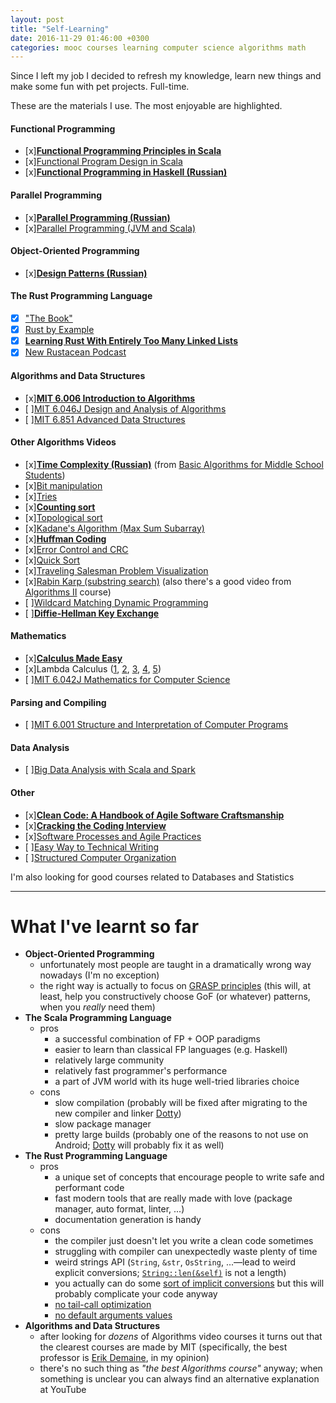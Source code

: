 ```yaml
---
layout: post
title: "Self-Learning"
date: 2016-11-29 01:46:00 +0300
categories: mooc courses learning computer science algorithms math
---
```


Since I left my job I decided to refresh my knowledge, learn new things and make some fun with pet projects. Full-time.

These are the materials I use. The most enjoyable are highlighted.

#### Functional Programming
- [x][**Functional Programming Principles in Scala**](https://www.coursera.org/learn/progfun1)
- [x][Functional Program Design in Scala](https://www.coursera.org/learn/progfun2)
- [x][**Functional Programming in Haskell (Russian)**](https://stepik.org/course/Функциональное-программирование-на-языке-Haskell-75)

#### Parallel Programming
- [x][**Parallel Programming (Russian)**](https://www.youtube.com/playlist?list=PLlb7e2G7aSpQCPeKTcVBHJns_JOxrc_fT)
- [x][Parallel Programming (JVM and Scala)](https://www.coursera.org/learn/parprog1)

#### Object-Oriented Programming
- [x][**Design Patterns (Russian)**](https://www.youtube.com/playlist?list=PLmqFxxywkatStbd9hdzVOS1hZa9dc56k4)

#### The Rust Programming Language
- [x] ["The Book"](https://doc.rust-lang.org/book)
- [x] [Rust by Example](http://rustbyexample.com)
- [x] [**Learning Rust With Entirely Too Many Linked Lists**](http://cglab.ca/~abeinges/blah/too-many-lists/book)
- [x] [New Rustacean Podcast](http://www.newrustacean.com/show_notes/index.html)

#### Algorithms and Data Structures
- [x][**MIT 6.006 Introduction to Algorithms**](https://www.youtube.com/watch?v=HtSuA80QTyo&list=PLUl4u3cNGP61Oq3tWYp6V_F-5jb5L2iHb)
- [ ][MIT 6.046J Design and Analysis of Algorithms](https://www.youtube.com/watch?v=2P-yW7LQr08&list=PLUl4u3cNGP6317WaSNfmCvGym2ucw3oGp)
- [ ][MIT 6.851 Advanced Data Structures](https://www.youtube.com/watch?v=T0yzrZL1py0&list=PLUl4u3cNGP61hsJNdULdudlRL493b-XZf)

#### Other Algorithms Videos
- [x][**Time Complexity (Russian)**](https://www.youtube.com/watch?v=IsaS0NmgXlg) (from [Basic Algorithms for Middle School Students](https://www.youtube.com/watch?v=npV3mOIZJNc&list=PLDrmKwRSNx7KcHxyf9hSmF3fTLKSwujkM))
- [x][Bit manipulation](https://www.youtube.com/watch?v=NLKQEOgBAnw)
- [x][Tries](https://www.youtube.com/watch?v=zIjfhVPRZCg)
- [x][**Counting sort**](https://www.youtube.com/watch?v=7zuGmKfUt7s)
- [x][Topological sort](https://www.youtube.com/watch?v=ddTC4Zovtbc)
- [x][Kadane's Algorithm (Max Sum Subarray)](https://www.youtube.com/watch?v=86CQq3pKSUw)
- [x][**Huffman Coding**](https://www.youtube.com/watch?v=ZdooBTdW5bM)
- [x][Error Control and CRC](https://www.youtube.com/watch?v=LL2QpP4k_HE)
- [x][Quick Sort](https://www.youtube.com/watch?v=3OLTJlwyIqQ)
- [x][Traveling Salesman Problem Visualization](https://www.youtube.com/watch?v=SC5CX8drAtU)
- [x][Rabin Karp (substring search)](https://www.youtube.com/watch?v=H4VrKHVG5qI) (also there's a good video from [Algorithms II](https://www.coursera.org/learn/java-data-structures-algorithms-2) course)
- [ ][Wildcard Matching Dynamic Programming](https://www.youtube.com/watch?v=3ZDZ-N0EPV0)
- [ ][**Diffie-Hellman Key Exchange**](https://www.youtube.com/watch?v=YEBfamv-_do)

#### Mathematics
- [x][**Calculus Made Easy**](https://www.amazon.com/Calculus-Made-Easy-Silvanus-Thompson/dp/0312185480)
- [x]Lambda Calculus ([1](https://www.youtube.com/watch?v=S_WzF6BHadc), [2](https://www.youtube.com/watch?v=bEnFk_FBi3E), [3](https://www.youtube.com/watch?v=v1IlyzxP6Sg), [4](https://www.youtube.com/watch?v=Mg1pxUKeWCk), [5](https://www.youtube.com/watch?v=3h0-p4SDHig))
- [ ][MIT 6.042J Mathematics for Computer Science](https://www.youtube.com/watch?v=L3LMbpZIKhQ&list=PLB7540DEDD482705B)

#### Parsing and Compiling
- [ ][MIT 6.001 Structure and Interpretation of Computer Programs](https://www.youtube.com/watch?v=2Op3QLzMgSY&list=PL8FE88AA54363BC46)

#### Data Analysis
- [ ][Big Data Analysis with Scala and Spark](https://www.coursera.org/learn/big-data-analysys)

#### Other
- [x][**Clean Code: A Handbook of Agile Software Craftsmanship**](https://www.amazon.com/Clean-Code-Handbook-Software-Craftsmanship/dp/0132350882)
- [x][**Cracking the Coding Interview**](https://www.amazon.com/Cracking-Coding-Interview-Programming-Questions/dp/0984782850)
- [x][Software Processes and Agile Practices](https://www.coursera.org/learn/software-processes-and-agile-practices)
- [ ][Easy Way to Technical Writing](https://stepik.org/course/Easy-way-to-technical-writing-684)
- [ ][Structured Computer Organization](https://www.amazon.com/Structured-Computer-Organization-Andrew-Tanenbaum/dp/0132916525)

I'm also looking for good courses related to Databases and Statistics

---

# **What I've learnt so far**

- **Object-Oriented Programming**
  - unfortunately most people are taught in a dramatically wrong way nowadays (I'm no exception)
  - the right way is actually to focus on [GRASP principles](https://en.wikipedia.org/wiki/GRASP_(object-oriented_design))
    (this will, at least, help you constructively choose GoF (or whatever) patterns, when you *really* need them)
- **The Scala Programming Language**
  - pros
    - a successful combination of FP + OOP paradigms
    - easier to learn than classical FP languages (e.g. Haskell)
    - relatively large community
    - relatively fast programmer's performance
    - a part of JVM world with its huge well-tried libraries choice
  - cons
    - slow compilation (probably will be fixed after migrating to the new compiler and linker [Dotty](http://dotty.epfl.ch))
    - slow package manager
    - pretty large builds (probably one of the reasons to not use on Android; [Dotty](http://dotty.epfl.ch) will probably fix it as well)
- **The Rust Programming Language**
  - pros
    - a unique set of concepts that encourage people to write safe and performant code
    - fast modern tools that are really made with love (package manager, auto format, linter, ...)
    - documentation generation is handy
  - cons
    - the compiler just doesn't let you write a clean code sometimes
    - struggling with compiler can unexpectedly waste plenty of time
    - weird strings API (`String`, `&str`, `OsString`, ...—lead to weird explicit conversions; [`String::len(&self)`](https://doc.rust-lang.org/std/string/struct.String.html#method.len) is not a length)
    - you actually can do some [sort of implicit conversions](http://hermanradtke.com/2015/05/06/creating-a-rust-function-that-accepts-string-or-str.html) but this will probably complicate your code anyway
    - [no tail-call optimization](https://github.com/rust-lang/rust/issues/217)
    - [no default arguments values](https://github.com/rust-lang/rust/issues/6973)
- **Algorithms and Data Structures**
  - after looking for *dozens* of Algorithms video courses it turns out that the clearest courses are made by MIT (specifically, the best professor is [Erik Demaine](http://erikdemaine.org/), in my opinion)
  - there's no such thing as *"the best Algorithms course"* anyway; when something is unclear you can always find an alternative explanation at YouTube
